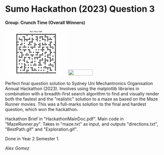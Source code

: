 # Sumo Hackathon (2023) Question 3
**Group: Crunch Time (Overall Winners)**

<img src="BestPath.gif" width="40%" height="40%"/> <img src="Exploration.gif" width="40%" height="40%"/>

Perfect final question solution to Sydney Uni Mechantronics Organisation Annual Hackathon (2023). 
Involves using the matplotlib libraries in combination with a breadth-first search algorithm to find and visually render both the fastest and the "realistic" solution to a maze as based on the Maze Runner movies. 
This was a full-marks solution to the final and hardest question, which won the hackathon.

Hackathon Brief in "HackathonMainDoc.pdf". Main code in "MazeRunner.py". Takes in "maze.txt" as input, and outputs "directions.txt", "BestPath.gif" and "Exploration.gif".

Done in Year 2 Semester 1.

_Alex Gomez_
